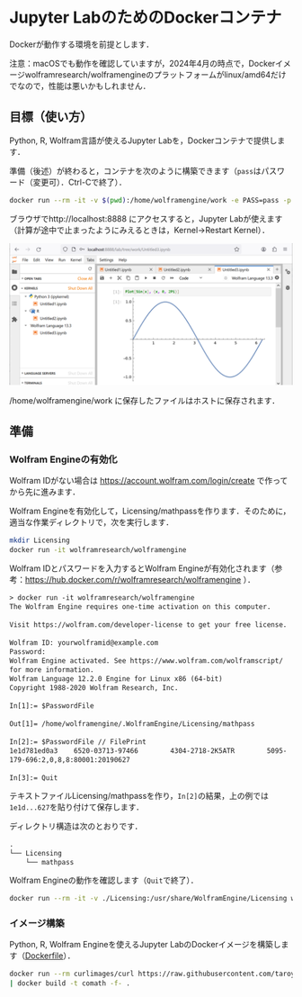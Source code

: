 # Jupyter LabのためのDockerコンテナ

Dockerが動作する環境を前提とします．

注意：macOSでも動作を確認していますが，2024年4月の時点で，Dockerイメージwolframresearch/wolframengineのプラットフォームがlinux/amd64だけでなので，性能は悪いかもしれません．

## 目標（使い方）

Python, R, Wolfram言語が使えるJupyter Labを，Dockerコンテナで提供します．

準備（後述）が終わると，コンテナを次のように構築できます（`pass`はパスワード（変更可）．Ctrl-Cで終了）．

```bash
docker run --rm -it -v $(pwd):/home/wolframengine/work -e PASS=pass -p 8888:8888 comath
```

ブラウザでhttp://localhost:8888 にアクセスすると，Jupyter Labが使えます（計算が途中で止まったようにみえるときは，Kernel→Restart Kernel）．

![Jupyter Lab](jupyterlab.png)

/home/wolframengine/work に保存したファイルはホストに保存されます．

## 準備

### Wolfram Engineの有効化

Wolfram IDがない場合は https://account.wolfram.com/login/create で作ってから先に進みます．

Wolfram Engineを有効化して，Licensing/mathpassを作ります．そのために，適当な作業ディレクトリで，次を実行します．

```bash
mkdir Licensing
docker run -it wolframresearch/wolframengine
```

Wolfram IDとパスワードを入力するとWolfram Engineが有効化されます（参考：https://hub.docker.com/r/wolframresearch/wolframengine ）．

```
> docker run -it wolframresearch/wolframengine
The Wolfram Engine requires one-time activation on this computer.

Visit https://wolfram.com/developer-license to get your free license.

Wolfram ID: yourwolframid@example.com
Password:
Wolfram Engine activated. See https://www.wolfram.com/wolframscript/ for more information.
Wolfram Language 12.2.0 Engine for Linux x86 (64-bit)
Copyright 1988-2020 Wolfram Research, Inc.

In[1]:= $PasswordFile

Out[1]= /home/wolframengine/.WolframEngine/Licensing/mathpass

In[2]:= $PasswordFile // FilePrint
1e1d781ed0a3    6520-03713-97466        4304-2718-2K5ATR        5095-179-696:2,0,8,8:80001:20190627

In[3]:= Quit
```

テキストファイルLicensing/mathpassを作り，`In[2]`の結果，上の例では`1e1d...627`を貼り付けて保存します．

ディレクトリ構造は次のとおりです．

```
.
└── Licensing
    └── mathpass
```

Wolfram Engineの動作を確認します（`Quit`で終了）．

```bash
docker run --rm -it -v ./Licensing:/usr/share/WolframEngine/Licensing wolframresearch/wolframengine
```

### イメージ構築

Python, R, Wolfram Engineを使えるJupyter LabのDockerイメージを構築します（[Dockerfile](Dockerfile)）．

```bash
docker run --rm curlimages/curl https://raw.githubusercontent.com/taroyabuki/comath/main/docker/Dockerfile \
| docker build -t comath -f- .
```

